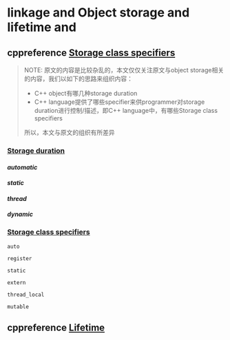 # linkage and Object storage and lifetime and 



## cppreference [Storage class specifiers](https://en.cppreference.com/w/cpp/language/storage_duration)

> NOTE: 原文的内容是比较杂乱的，本文仅仅关注原文与object storage相关的内容，我们以如下的思路来组织内容：
>
> - C++ object有哪几种storage duration
> - C++ language提供了哪些specifier来供programmer对storage duration进行控制/描述，即C++ language中，有哪些Storage class specifiers
>
> 所以，本文与原文的组织有所差异

### [Storage duration](https://en.cppreference.com/w/cpp/language/storage_duration#Storage_duration)

#### ***automatic***



#### ***static***



#### ***thread***



#### ***dynamic***

### [Storage class specifiers](https://en.cppreference.com/w/cpp/language/storage_duration)

`auto`



`register`



`static`



`extern`



`thread_local`



`mutable`





## cppreference [Lifetime](https://en.cppreference.com/w/cpp/language/lifetime)